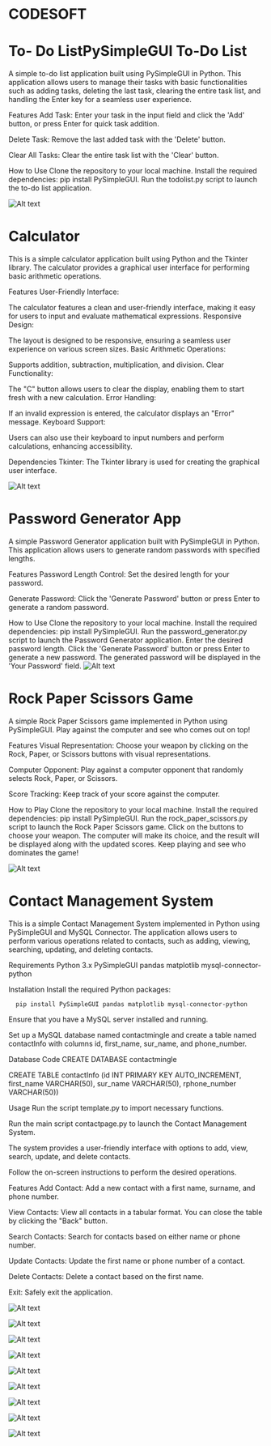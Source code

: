 ﻿# CODESOFT

# To- Do ListPySimpleGUI To-Do List
A simple to-do list application built using PySimpleGUI in Python. This application allows users to manage their tasks with basic functionalities such as adding tasks, deleting the last task, clearing the entire task list, and handling the Enter key for a seamless user experience.

Features
Add Task: Enter your task in the input field and click the 'Add' button, or press Enter for quick task addition.

Delete Task: Remove the last added task with the 'Delete' button.

Clear All Tasks: Clear the entire task list with the 'Clear' button.

How to Use
Clone the repository to your local machine.
Install the required dependencies: pip install PySimpleGUI.
Run the todolist.py script to launch the to-do list application.

![Alt text](image.png)

# Calculator
This is a simple calculator application built using Python and the Tkinter library. The calculator provides a graphical user interface for performing basic arithmetic operations.

Features
User-Friendly Interface:

The calculator features a clean and user-friendly interface, making it easy for users to input and evaluate mathematical expressions.
Responsive Design:

The layout is designed to be responsive, ensuring a seamless user experience on various screen sizes.
Basic Arithmetic Operations:

Supports addition, subtraction, multiplication, and division.
Clear Functionality:

The "C" button allows users to clear the display, enabling them to start fresh with a new calculation.
Error Handling:

If an invalid expression is entered, the calculator displays an "Error" message.
Keyboard Support:

Users can also use their keyboard to input numbers and perform calculations, enhancing accessibility.

Dependencies
Tkinter:
The Tkinter library is used for creating the graphical user interface.

![Alt text](image-1.png)

# Password Generator App
A simple Password Generator application built with PySimpleGUI in Python. This application allows users to generate random passwords with specified lengths.

Features
Password Length Control: Set the desired length for your password.

Generate Password: Click the 'Generate Password' button or press Enter to generate a random password.

How to Use
Clone the repository to your local machine.
Install the required dependencies: pip install PySimpleGUI.
Run the password_generator.py script to launch the Password Generator application.
Enter the desired password length.
Click the 'Generate Password' button or press Enter to generate a new password.
The generated password will be displayed in the 'Your Password' field.
![Alt text](image-2.png)

# Rock Paper Scissors Game
A simple Rock Paper Scissors game implemented in Python using PySimpleGUI. Play against the computer and see who comes out on top!

Features
Visual Representation: Choose your weapon by clicking on the Rock, Paper, or Scissors buttons with visual representations.

Computer Opponent: Play against a computer opponent that randomly selects Rock, Paper, or Scissors.

Score Tracking: Keep track of your score against the computer.


How to Play
Clone the repository to your local machine.
Install the required dependencies: pip install PySimpleGUI.
Run the rock_paper_scissors.py script to launch the Rock Paper Scissors game.
Click on the buttons to choose your weapon.
The computer will make its choice, and the result will be displayed along with the updated scores.
Keep playing and see who dominates the game!

![Alt text](image-3.png)


# Contact Management System
This is a simple Contact Management System implemented in Python using PySimpleGUI and MySQL Connector. The application allows users to perform various operations related to contacts, such as adding, viewing, searching, updating, and deleting contacts.

Requirements
Python 3.x
PySimpleGUI
pandas
matplotlib
mysql-connector-python

Installation
Install the required Python packages:
   
      pip install PySimpleGUI pandas matplotlib mysql-connector-python
Ensure that you have a MySQL server installed and running.

Set up a MySQL database named contactmingle and create a table named contactInfo with columns id, first_name, sur_name, and phone_number.

Database Code
  CREATE DATABASE contactmingle

  CREATE TABLE contactInfo
  (id INT PRIMARY KEY AUTO_INCREMENT,
   first_name VARCHAR(50),
   sur_name  VARCHAR(50),
   rphone_number VARCHAR(50))

Usage
Run the script template.py to import necessary functions.

Run the main script contactpage.py to launch the Contact Management System.

The system provides a user-friendly interface with options to add, view, search, update, and delete contacts.

Follow the on-screen instructions to perform the desired operations.

Features
Add Contact: Add a new contact with a first name, surname, and phone number.

View Contacts: View all contacts in a tabular format. You can close the table by clicking the "Back" button.

Search Contacts: Search for contacts based on either name or phone number.

Update Contacts: Update the first name or phone number of a contact.

Delete Contacts: Delete a contact based on the first name.

Exit: Safely exit the application.


![Alt text](image-4.png)

![Alt text](image-5.png)

![Alt text](image-6.png)

![Alt text](image-7.png)

![Alt text](image-8.png)

![Alt text](image-9.png)

![Alt text](image-10.png)

![Alt text](image-11.png)

![Alt text](image-12.png)

